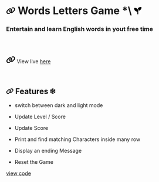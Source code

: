 # <img with="20px" height="20px" src="./link-solid.svg"/> Words Letters Game \*\ <span></span> <img with="20px" height="20px" src="./seedling-solid.svg"/>

### Entertain and learn English words in yout free time

<br>
<br>

<img with="20px" height="20px" src="./link-solid.svg"/> View live [here](https://beinrain06.github.io/words-letters-game/)

<br>

## <img with="16px" margin-right="0.15rem" height="16px" src="./link-solid.svg"/> Features <span > </span> <img with="16px"  position="relative" left="2rem" height="16px" src="./snowflake-regular.svg"/>

- switch between dark and light mode
  >
- Update Level / Score
  >
- Update Score
  >
- Print and find matching Characters inside many row
  >
- Display an ending Message
  >
- Reset the Game

[view code](https://github.com/BeinRain06/words-letters-game.git)
